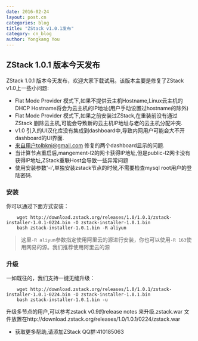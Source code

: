 ```yaml
---
date: 2016-02-24
layout: post.cn
categories: blog
title: "ZStack v1.0.1发布"
category: cn_blog
author: Yongkang You
---
```


## ZStack 1.0.1 版本今天发布
ZStack 1.0.1 版本今天发布，欢迎大家下载试用。该版本主要是修复了ZStack v1.0上一些小问题:

* Flat Mode Provider 模式下,如果不提供云主机Hostname,Linux云主机的DHCP Hostname将会为云主机的IP地址(用户手动设置过hostname的除外)
* Flat Mode Provider 模式下,如果之前安装过ZStack,在重装前没有通过ZStack 删除云主机,可能会导致新的云主机IP地址与老的云主机分配冲突.
* v1.0 引入的UI汉化库没有集成到dashboard中,导致内网用户可能会大不开dashboard的UI界面.
* 来自用户tolbkni@gmail.com 修复的两个dashboard显示的问题.
* 当计算节点重启后,mangement-l2的网卡获得IP地址,但是public-l2网卡没有获得IP地址,ZStack重联Host会导致一些异常问题
* 使用安装参数'-i',单独安装zstack节点的时候,不需要检查mysql root用户的登陆密码.

<h3 id="install"> 安装 </h3>

你可以通过下面方式安装：

        wget http://download.zstack.org/releases/1.0/1.0.1/zstack-installer-1.0.1-0224.bin -O zstack-installer-1.0.1.bin
        bash zstack-installer-1.0.1.bin -R aliyun

>这里`-R aliyun`参数指定使用阿里云的源进行安装，你也可以使用`-R 163`使用网易的源。我们推荐使用阿里云的源

<h3 id="upgrade"> 升级 </h3>

一如既往的，我们支持一键无缝升级：

        wget http://download.zstack.org/releases/1.0/1.0.1/zstack-installer-1.0.1-0224.bin -O zstack-installer-1.0.1.bin
        bash zstack-installer-1.0.1.bin -u

升级多节点的用户,可以参考zstack v0.9的release notes 来升级.zstack.war 文件放置在http://download.zstack.org/releases/1.0/1.0.1/0224/zstack.war

* 获取更多帮助,请添加ZStack QQ群:410185063
